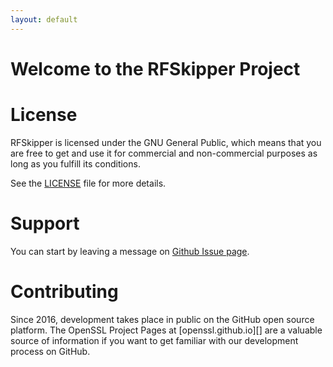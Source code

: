 ```yaml
---
layout: default
---
```



Welcome to the RFSkipper Project
================================



License
=======

RFSkipper is licensed under the GNU General Public, which means that
you are free to get and use it for commercial and non-commercial
purposes as long as you fulfill its conditions.

See the [LICENSE](LICENSE) file for more details.

Support
=======

You can start by leaving a message on [Github Issue page](https://github.com/ofauchon/rfskipper/issues).


Contributing
============

Since 2016, development takes place in public on the GitHub open source
platform. The OpenSSL Project Pages at [openssl.github.io][] are a
valuable source of information if you want to get familiar with our
development process on GitHub.

